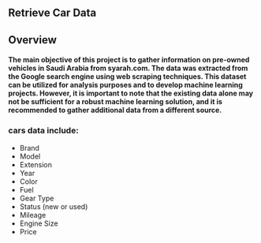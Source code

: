 ## Retrieve Car Data

## Overview

#### The main objective of this project is to gather information on pre-owned vehicles in Saudi Arabia from syarah.com. The data was extracted from the Google search engine using web scraping techniques. This dataset can be utilized for analysis purposes and to develop machine learning projects. However, it is important to note that the existing data alone may not be sufficient for a robust machine learning solution, and it is recommended to gather additional data from a different source.

### cars data include:
* Brand
* Model
* Extension
* Year
* Color
* Fuel
* Gear Type
* Status (new or used)
* Mileage
* Engine Size
* Price

